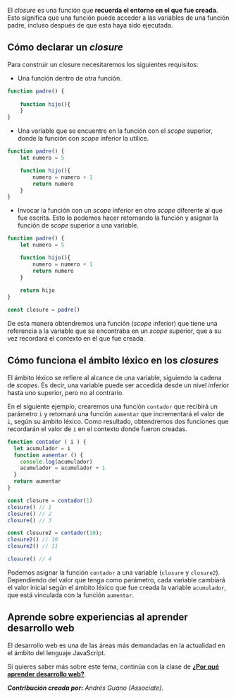 El *closure* es una función que **recuerda el entorno en el que fue creada**. Esto significa que una función puede acceder a las variables de una función padre, incluso después de que esta haya sido ejecutada.

## Cómo declarar un *closure*

Para construir un closure necesitaremos los siguientes requisitos:

* Una función dentro de otra función.

```js
function padre() {
    
    function hijo(){
    }
}
```

* Una variable que se encuentre en la función con el *scope* superior, donde la función con *scope* inferior la utilice.

```js
function padre() {
    let numero = 5

    function hijo(){
        numero = numero + 1
        return numero
    }
}
```

* Invocar la función con un *scope* inferior en otro *scope* diferente al que fue escrita. Esto lo podemos hacer retornando la función y asignar la función de *scope* superior a una variable.

```js
function padre() {
    let numero = 5

    function hijo(){
        numero = numero + 1
        return numero
    }
    
    return hijo
}

const closure = padre()
```

De esta manera obtendremos una función (*scope* inferior) que tiene una referencia a la variable que se encontraba en un *scope* superior, que a su vez recordará el contexto en el que fue creada.


## Cómo funciona el ámbito léxico en los *closures*
El ámbito léxico se refiere al alcance de una variable, siguiendo la cadena de *scopes*. Es decir, una variable puede ser accedida desde un nivel inferior hasta uno superior, pero no al contrario.

En el siguiente ejemplo, crearemos una función `contador` que recibirá un parámetro `i` y retornará una función `aumentar` que incrementará el valor de `i`, según su ámbito léxico. Como resultado, obtendremos dos funciones que recordarán el valor de `i` en el contexto donde fueron creadas.

```js
function contador ( i ) {
  let acumulador = i
  function aumentar () {
    console.log(acumulador)
    acumulador = acumulador + 1
  }
  return aumentar
}

const closure = contador(1)
closure() // 1
closure() // 2
closure() // 3

const closure2 = contador(10);
closure2() // 10
closure2() // 11

closure() // 4
```

Podemos asignar la función `contador` a una variable (`closure` y `closure2`). Dependiendo del valor que tenga como parámetro, cada variable cambiará el valor inicial según el ámbito léxico que fue creada la variable `acumulador`, que está vinculada con la función `aumentar`.

## Aprende sobre experiencias al aprender desarrollo web

El desarrollo web es una de las áreas más demandadas en la actualidad en el ámbito del lenguaje JavaScript.

Si quieres saber más sobre este tema, continúa con la clase de **[¿Por qué aprender desarrollo web?](https://platzi.com/clases/10266-javascript/70349-preguntas-a-desarrolladores-senior-por-que-aprende/)**.

***Contribución creada por:** Andrés Guano (Associate).*
